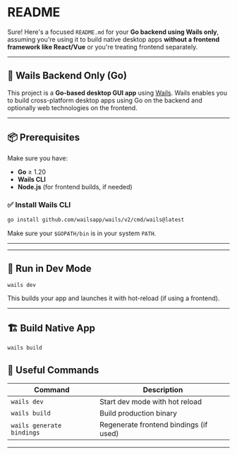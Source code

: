 # README

Sure! Here's a focused `README.md` for your **Go backend using Wails only**, assuming you're using it to build native desktop apps **without a frontend framework like React/Vue** or you're treating frontend separately.

---

## 🐹 Wails Backend Only (Go)

This project is a **Go-based desktop GUI app** using [Wails](https://wails.io). Wails enables you to build cross-platform desktop apps using Go on the backend and optionally web technologies on the frontend.

---

## 📦 Prerequisites

Make sure you have:

- **Go** ≥ 1.20  
- **Wails CLI**  
- **Node.js** (for frontend builds, if needed)

### ✅ Install Wails CLI

```bash
go install github.com/wailsapp/wails/v2/cmd/wails@latest
```

Make sure your `$GOPATH/bin` is in your system `PATH`.

---

---

## 🚀 Run in Dev Mode

```bash
wails dev
```

This builds your app and launches it with hot-reload (if using a frontend).

---

## 🏗 Build Native App

```bash
wails build
```



## 🧰 Useful Commands

| Command        | Description                      |
|----------------|----------------------------------|
| `wails dev`    | Start dev mode with hot reload   |
| `wails build`  | Build production binary          |
| `wails generate bindings` | Regenerate frontend bindings (if used) |

---

